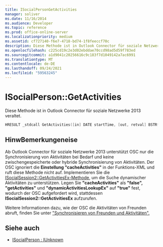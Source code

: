 ```yaml
---
title: ISocialPersonGetActivities
manager: soliver
ms.date: 11/16/2014
ms.audience: Developer
ms.topic: reference
ms.prod: office-online-server
ms.localizationpriority: medium
ms.assetid: cf727140-f6e7-4718-bd74-1f8feeccf70c
description: Diese Methode ist in Outlook Connector für soziale Netzwerke 2013 veraltet.
ms.openlocfilehash: c225cd19c2e3d02ebddae70ccd98ad5d59f783ed
ms.sourcegitcommit: a1d9041c20256616c9c183f7d1049142a7ac6991
ms.translationtype: MT
ms.contentlocale: de-DE
ms.lasthandoff: 09/24/2021
ms.locfileid: "59563245"
---
```

# <a name="isocialpersongetactivities"></a>ISocialPerson::GetActivities

Diese Methode ist in Outlook Connector für soziale Netzwerke 2013 veraltet.
  
```cpp
HRESULT _stdcall GetActivities([in] DATE startTime, [out, retval] BSTR* activities);
```

## <a name="remarks"></a>HinwBemerkungeneise

Ab Outlook Connector für soziale Netzwerke 2013 unterstützt OSC nur die Synchronisierung von Aktivitäten bei Bedarf und keine zwischengespeicherte oder hybride Synchronisierung von Aktivitäten. Der OSC ignoriert die **Einstellung "cacheActivities"** in der Funktions-XML und ruft diese Methode nicht auf. Implementieren Sie die [ISocialSession2::GetActivitiesEx-Methode,](isocialsession2-getactivitiesex.md) um die Suche dynamischer Aktivitäten zu unterstützen. Legen Sie **"cacheActivities"** als **"false",** **"getActivities"** und **"dynamicActivitiesLookupEx"** auf **"true"** fest, wodurch der OSC aufgefordert wird, stattdessen **ISocialSession2::GetActivitiesEx** aufzurufen. 
  
Weitere Informationen dazu, wie der OSC die Aktivitäten von Freunden abruft, finden Sie unter ["Synchronisieren von Freunden und Aktivitäten".](synchronizing-friends-and-activities.md) 
  
## <a name="see-also"></a>Siehe auch

- [ISocialPerson : IUnknown](isocialpersoniunknown.md)

